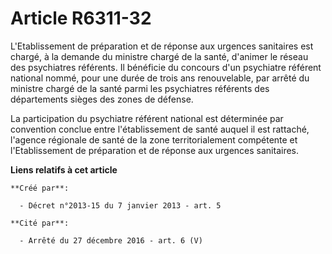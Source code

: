 # Article R6311-32

L'Etablissement de préparation et de réponse aux urgences sanitaires est chargé, à la demande du ministre chargé de la santé,
d'animer le réseau des psychiatres référents. Il bénéficie du concours d'un psychiatre référent national nommé, pour une
durée de trois ans renouvelable, par arrêté du ministre chargé de la santé parmi les psychiatres référents des départements
sièges des zones de défense.

La participation du psychiatre référent national est déterminée par convention conclue entre l'établissement de santé auquel
il est rattaché, l'agence régionale de santé de la zone territorialement compétente et l'Etablissement de préparation et de
réponse aux urgences sanitaires.

**Liens relatifs à cet article**

	**Créé par**:

	  - Décret n°2013-15 du 7 janvier 2013 - art. 5

	**Cité par**:

	  - Arrêté du 27 décembre 2016 - art. 6 (V)
